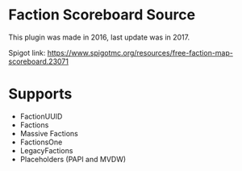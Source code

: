 # Faction Scoreboard Source #

This plugin was made in 2016, last update was in 2017.

Spigot link: https://www.spigotmc.org/resources/free-faction-map-scoreboard.23071

# Supports #
* FactionUUID
* Factions
* Massive Factions
* FactionsOne
* LegacyFactions
* Placeholders (PAPI and MVDW)
